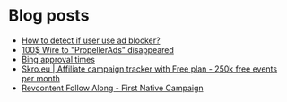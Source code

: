 # Blog posts
<!-- BLOG-POST-LIST:START -->
- [How to detect if user use ad blocker?](https://afflift.com/f/threads/how-to-detect-if-user-use-ad-blocker.10520/)
- [100$ Wire to &quot;PropellerAds&quot; disappeared](https://afflift.com/f/threads/100-wire-to-propellerads-disappeared.10244/)
- [Bing approval times](https://afflift.com/f/threads/bing-approval-times.10521/)
- [Skro.eu | Affiliate campaign tracker with Free plan - 250k free events per month](https://afflift.com/f/threads/skro-eu-affiliate-campaign-tracker-with-free-plan-250k-free-events-per-month.7260/)
- [Revcontent Follow Along - First Native Campaign](https://afflift.com/f/threads/revcontent-follow-along-first-native-campaign.10092/)
<!-- BLOG-POST-LIST:END -->
